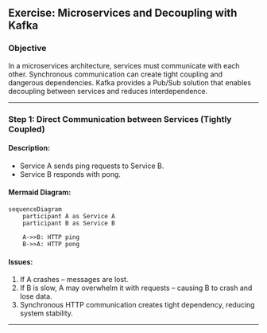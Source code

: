 ## Exercise: Microservices and Decoupling with Kafka

### Objective

In a microservices architecture, services must communicate with each other. Synchronous communication can create tight coupling and dangerous dependencies. Kafka provides a Pub/Sub solution that enables decoupling between services and reduces interdependence.

---

### Step 1: Direct Communication between Services (Tightly Coupled)

#### Description:

* Service A sends ping requests to Service B.
* Service B responds with pong.

#### Mermaid Diagram:

```mermaid
sequenceDiagram
    participant A as Service A
    participant B as Service B

    A->>B: HTTP ping
    B->>A: HTTP pong
```

#### Issues:

1. If A crashes – messages are lost.
2. If B is slow, A may overwhelm it with requests – causing B to crash and lose data.
3. Synchronous HTTP communication creates tight dependency, reducing system stability.

---
